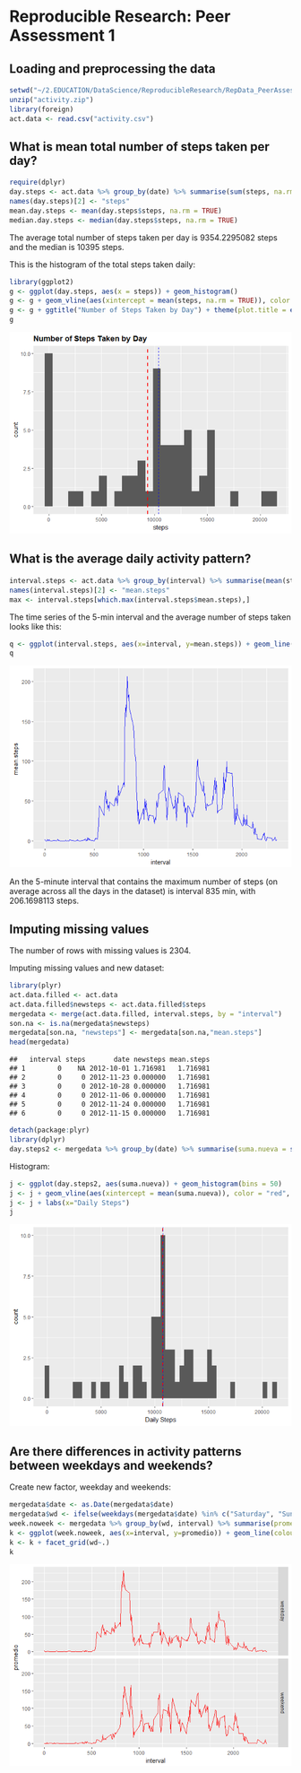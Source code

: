 # Reproducible Research: Peer Assessment 1



## Loading and preprocessing the data


```r
setwd("~/2.EDUCATION/DataScience/ReproducibleResearch/RepData_PeerAssessment1")
unzip("activity.zip")
library(foreign)
act.data <- read.csv("activity.csv")
```


## What is mean total number of steps taken per day?


```r
require(dplyr)
day.steps <- act.data %>% group_by(date) %>% summarise(sum(steps, na.rm = TRUE))
names(day.steps)[2] <- "steps"
mean.day.steps <- mean(day.steps$steps, na.rm = TRUE)
median.day.steps <- median(day.steps$steps, na.rm = TRUE)
```

The average total number of steps taken per day is 9354.2295082 steps and the median is 10395 steps.

This is the histogram of the total steps taken daily: 


```r
library(ggplot2)
g <- ggplot(day.steps, aes(x = steps)) + geom_histogram()
g <- g + geom_vline(aes(xintercept = mean(steps, na.rm = TRUE)), color = "red", linetype = "dashed", size = 1, show.legend = TRUE) + geom_vline(aes(xintercept = median(steps, na.rm = TRUE)), color = "blue", linetype = "dashed", size = .5, show.legend = TRUE) + scale_color_manual(name = "statistics", values = c(median = "blue", mean = "red")) 
g <- g + ggtitle("Number of Steps Taken by Day") + theme(plot.title = element_text(lineheight=.8, face="bold"))
g
```

![](PA1_template_files/figure-html/unnamed-chunk-3-1.png)<!-- -->

## What is the average daily activity pattern?

```r
interval.steps <- act.data %>% group_by(interval) %>% summarise(mean(steps, na.rm = TRUE))
names(interval.steps)[2] <- "mean.steps"
max <- interval.steps[which.max(interval.steps$mean.steps),]
```


The time series of the 5-min interval and the average number of steps taken looks like this:


```r
q <- ggplot(interval.steps, aes(x=interval, y=mean.steps)) + geom_line(colour= "blue")
q
```

![](PA1_template_files/figure-html/unnamed-chunk-5-1.png)<!-- -->

An the 5-minute interval that contains the maximum number of steps (on average across all the days in the dataset) is interval 835 min, with 206.1698113 steps.


## Imputing missing values

The number of rows with missing values is 2304. 


Imputing missing values and new dataset: 


```r
library(plyr)
act.data.filled <- act.data
act.data.filled$newsteps <- act.data.filled$steps
mergedata <- merge(act.data.filled, interval.steps, by = "interval")
son.na <- is.na(mergedata$newsteps)
mergedata[son.na, "newsteps"] <- mergedata[son.na,"mean.steps"]
head(mergedata)
```

```
##   interval steps       date newsteps mean.steps
## 1        0    NA 2012-10-01 1.716981   1.716981
## 2        0     0 2012-11-23 0.000000   1.716981
## 3        0     0 2012-10-28 0.000000   1.716981
## 4        0     0 2012-11-06 0.000000   1.716981
## 5        0     0 2012-11-24 0.000000   1.716981
## 6        0     0 2012-11-15 0.000000   1.716981
```


```r
detach(package:plyr)    
library(dplyr)
day.steps2 <- mergedata %>% group_by(date) %>% summarise(suma.nueva = sum(newsteps))
```

Histogram:


```r
j <- ggplot(day.steps2, aes(suma.nueva)) + geom_histogram(bins = 50)
j <- j + geom_vline(aes(xintercept = mean(suma.nueva)), color = "red", linetype = "dashed", size = 1, show.legend = TRUE) + geom_vline(aes(xintercept = median(suma.nueva)), color = "blue", linetype = "dashed", size = .5, show.legend = TRUE) + scale_color_manual(name = "statistics", values = c(median = "blue", mean = "red")) 
j <- j + labs(x="Daily Steps")
j
```

![](PA1_template_files/figure-html/unnamed-chunk-8-1.png)<!-- -->


## Are there differences in activity patterns between weekdays and weekends?

Create new factor, weekday and weekends:


```r
mergedata$date <- as.Date(mergedata$date)
mergedata$wd <- ifelse(weekdays(mergedata$date) %in% c("Saturday", "Sunday"), "weekend", "weekday")
week.noweek <- mergedata %>% group_by(wd, interval) %>% summarise(promedio = mean(newsteps))
k <- ggplot(week.noweek, aes(x=interval, y=promedio)) + geom_line(colour="red")
k <- k + facet_grid(wd~.)
k
```

![](PA1_template_files/figure-html/unnamed-chunk-9-1.png)<!-- -->

